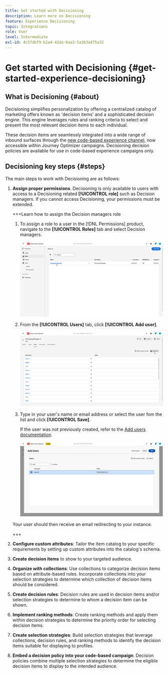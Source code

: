 ```yaml
---
title: Get started with Decisioning
description: Learn more on Decisioning
feature: Experience Decisioning
topic: Integrations
role: User
level: Intermediate
exl-id: 4c57dbf9-b2a4-42da-8aa3-5a1b3a475a32
---
```

# Get started with Decisioning {#get-started-experience-decisioning}

## What is Decisioning {#about}

Decisioning simplifies personalization by offering a centralized catalog of marketing offers known as 'decision items' and a sophisticated decision engine. This engine leverages rules and ranking criteria to select and present the most relevant decision items to each individual.

These decision items are seamlessly integrated into a wide range of inbound surfaces through the [new code-based experience channel](https://experienceleague.adobe.com/en/docs/journey-optimizer/using/code-based-experience/get-started-code-based), now accessible within Journey Optimizer campaigns. Decisioning decision policies are available for use in code-based experience campaigns only.


## Decisioning key steps {#steps}

The main steps to work with Decisioning are as follows:

1. **Assign proper permissions**. Decisioning is only available to users with access to a Decisioning related **[!UICONTROL role]** such as Decision managers. If you cannot access Decisioning, your permissions must be extended.

    +++Learn how to assign the Decision managers role

    1. To assign a role to a user in the [!DNL Permissions] product, navigate to the **[!UICONTROL Roles]** tab and select Decision managers.

        ![](assets/decision_permission_1.png)

    1. From the **[!UICONTROL Users]** tab, click **[!UICONTROL Add user]**.

        ![](assets/decision_permission_2.png)

    1. Type in your user's name or email address or select the user fom the list and click **[!UICONTROL Save]**.

        If the user was not previously created, refer to the [Add users documentation](https://experienceleague.adobe.com/en/docs/experience-platform/access-control/ui/users).

        ![](assets/decision_permission_3.png)

    Your user should then receive an email redirecting to your instance.

    +++

1. **Configure custom attributes**: Tailor the item catalog to your specific requirements by setting up custom attributes into the catalog's schema.

1. **Create decision items** to show to your targeted audience.

1. **Organize with collections**: Use collections to categorize decision items based on attribute-based rules. Incorporate collections into your selection strategies to determine which collection of decision items should be considered.

1. **Create decision rules**: Decision rules are used in decision items and/or selection strategies to determine to whom a decision item can be shown.

1. **Implement ranking methods**: Create ranking methods and apply them within decision strategies to determine the priority order for selecting decision items.

1. **Create selection strategies**: Build selection strategies that leverage collections, decision rules, and ranking methods to identify the decision items suitable for displaying to profiles.

1. **Embed a decision policy into your code-based campaign**: Decision policies combine multiple selection strategies to determine the eligible decision items to display to the intended audience.
